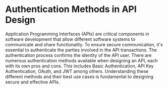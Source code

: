 # Authentication Methods in API Design

Application Programming Interfaces (APIs) are critical components in software development that allow different software systems to communicate and share functionality. To ensure secure communication, it's essential to authenticate the parties involved in the API transactions. The authentication process confirms the identity of the API user. There are numerous authentication methods available when designing an API, each with its own pros and cons. This includes Basic Authentication, API Key Authentication, OAuth, and JWT among others. Understanding these different methods and their best use cases is fundamental to designing secure and effective APIs.